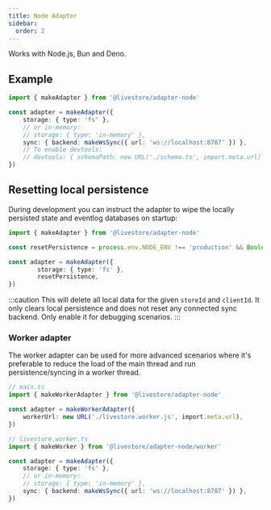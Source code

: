 ```yaml
---
title: Node Adapter
sidebar:
  order: 2
---
```


Works with Node.js, Bun and Deno.

## Example

```ts
import { makeAdapter } from '@livestore/adapter-node'

const adapter = makeAdapter({
	storage: { type: 'fs' },
	// or in-memory:
	// storage: { type: 'in-memory' },
	sync: { backend: makeWsSync({ url: 'ws://localhost:8787' }) },
	// To enable devtools:
	// devtools: { schemaPath: new URL('./schema.ts', import.meta.url) },
})
```

## Resetting local persistence

During development you can instruct the adapter to wipe the locally persisted state and eventlog databases on startup:

```ts
import { makeAdapter } from '@livestore/adapter-node'

const resetPersistence = process.env.NODE_ENV !== 'production' && Boolean(process.env.RESET_LIVESTORE)

const adapter = makeAdapter({
        storage: { type: 'fs' },
        resetPersistence,
})
```

:::caution
This will delete all local data for the given `storeId` and `clientId`. It only clears local persistence and does not reset any connected sync backend. Only enable it for debugging scenarios.
:::

### Worker adapter

The worker adapter can be used for more advanced scenarios where it's preferable to reduce the load of the main thread and run persistence/syncing in a worker thread.

```ts
// main.ts
import { makeWorkerAdapter } from '@livestore/adapter-node'

const adapter = makeWorkerAdapter({
	workerUrl: new URL('./livestore.worker.js', import.meta.url),
})

// livestore.worker.ts
import { makeWorker } from '@livestore/adapter-node/worker'

const adapter = makeAdapter({
	storage: { type: 'fs' },
	// or in-memory:
	// storage: { type: 'in-memory' },
	sync: { backend: makeWsSync({ url: 'ws://localhost:8787' }) },
})
```
